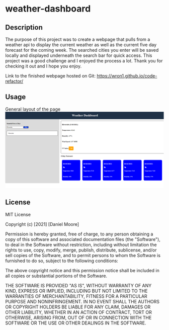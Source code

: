 # weather-dashboard

## Description

The purpose of this project was to create a webpage that pulls from a weather api to display the current weather as well as the current five day forecast for the coming week. The searched cities you enter will be saved locally and displayed underneath the search bar for quick access. This project was a good challenge and I enjoyed the process a lot. Thank you for checking it out and I hope you enjoy.

Link to the finished webpage hosted on Git: https://wron1.github.io/code-refactor/


## Usage

General layout of the page
![Screenshot 1](assets/img/screenshot1.PNG?raw=true)


## License

MIT License

Copyright (c) [2021] [Daniel Moore]

Permission is hereby granted, free of charge, to any person obtaining a copy
of this software and associated documentation files (the "Software"), to deal
in the Software without restriction, including without limitation the rights
to use, copy, modify, merge, publish, distribute, sublicense, and/or sell
copies of the Software, and to permit persons to whom the Software is
furnished to do so, subject to the following conditions:

The above copyright notice and this permission notice shall be included in all
copies or substantial portions of the Software.

THE SOFTWARE IS PROVIDED "AS IS", WITHOUT WARRANTY OF ANY KIND, EXPRESS OR
IMPLIED, INCLUDING BUT NOT LIMITED TO THE WARRANTIES OF MERCHANTABILITY,
FITNESS FOR A PARTICULAR PURPOSE AND NONINFRINGEMENT. IN NO EVENT SHALL THE
AUTHORS OR COPYRIGHT HOLDERS BE LIABLE FOR ANY CLAIM, DAMAGES OR OTHER
LIABILITY, WHETHER IN AN ACTION OF CONTRACT, TORT OR OTHERWISE, ARISING FROM,
OUT OF OR IN CONNECTION WITH THE SOFTWARE OR THE USE OR OTHER DEALINGS IN THE
SOFTWARE.
